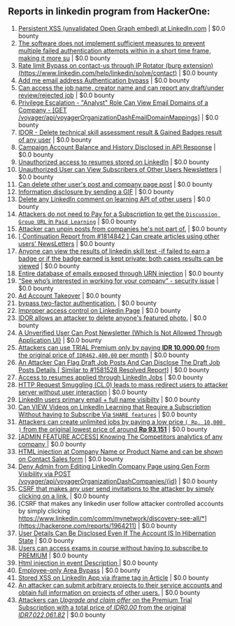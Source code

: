 ## Reports in linkedin program from HackerOne:
1. [Persistent XSS (unvalidated Open Graph embed) at LinkedIn.com](https://hackerone.com/reports/425007) | $0.0 bounty
2. [The software does not implement sufficient measures to prevent multiple failed authentication attempts within in a short time frame, making it more su](https://hackerone.com/reports/1591504) | $0.0 bounty
3. [Rate limit Bypass on contact-us through IP Rotator (burp extension)(https://www.linkedin.com/help/linkedin/solve/contact)](https://hackerone.com/reports/1578121) | $0.0 bounty
4. [Add me email address Authentication bypass](https://hackerone.com/reports/1607645) | $0.0 bounty
5. [Can access the job name, creator name and can report any draft/under review/rejected job](https://hackerone.com/reports/1581528) | $0.0 bounty
6. [Privilege Escalation - "Analyst" Role Can View Email Domains of a Company - [GET /voyager/api/voyagerOrganizationDashEmailDomainMappings]](https://hackerone.com/reports/1572591) | $0.0 bounty
7. [IDOR - Delete technical skill assessment result & Gained Badges result of any user](https://hackerone.com/reports/1592587) | $0.0 bounty
8. [Campaign Account Balance and History Disclosed in API Response](https://hackerone.com/reports/1587374) | $0.0 bounty
9. [Unauthorized access to resumes stored on LinkedIn](https://hackerone.com/reports/1777095) | $0.0 bounty
10. [Unauthorized User can View Subscribers of Other Users Newsletters](https://hackerone.com/reports/1716300) | $0.0 bounty
11. [Can delete other user's post and company page post](https://hackerone.com/reports/337755) | $0.0 bounty
12. [Information disclosure by sending a GIF](https://hackerone.com/reports/1801427) | $0.0 bounty
13. [Delete any LinkedIn comment on learning API of other users](https://hackerone.com/reports/1801527) | $0.0 bounty
14. [Attackers do not need to Pay for a Subscription to get the `Discussion Group URL` in `Paid Learning`](https://hackerone.com/reports/1813450) | $0.0 bounty
15. [Attacker can unpin posts from companies he's not part of.](https://hackerone.com/reports/1862677) | $0.0 bounty
16. [[ Continuation Report from #1814842 ] Can create articles using other users' NewsLetters](https://hackerone.com/reports/1818969) | $0.0 bounty
17. [Anyone can view the results of linkedin skill test -if failed to earn a badge or if the badge earned is kept private: both cases results can be viewed](https://hackerone.com/reports/1837309) | $0.0 bounty
18. [Entire database of emails exposed through URN injection](https://hackerone.com/reports/1806939) | $0.0 bounty
19. [“See who’s interested in working for your company” - security issue](https://hackerone.com/reports/1945417) | $0.0 bounty
20. [Ad Account Takeover](https://hackerone.com/reports/1791720) | $0.0 bounty
21. [bypass two-factor authentication.](https://hackerone.com/reports/1842183) | $0.0 bounty
22. [Improper access control on Linkedin Page](https://hackerone.com/reports/1587246) | $0.0 bounty
23. [IDOR allows an attacker to delete anyone's featured photo.](https://hackerone.com/reports/1608735) | $0.0 bounty
24. [A Unverified User Can Post Newsletter (Which Is Not Allowed Through Application UI)](https://hackerone.com/reports/1691603) | $0.0 bounty
25. [Attackers can use TRIAL Premium only by paying **IDR 10,000.00** from the original price of `IDR462,400.00` per month](https://hackerone.com/reports/1808719) | $0.0 bounty
26. [An Attacker Can Flag Draft Job Posts And Can Disclose The Draft Job Posts Details [ Similar to #1581528 Resolved Report]](https://hackerone.com/reports/1675674) | $0.0 bounty
27. [Access to resumes applied through LinkedIn Jobs](https://hackerone.com/reports/560668) | $0.0 bounty
28. [HTTP Request Smuggling (CL.0) leads to mass redirect users to attacker server without user interaction](https://hackerone.com/reports/1943608) | $0.0 bounty
29. [LinkedIn users primary email + full name visibilty](https://hackerone.com/reports/878724) | $0.0 bounty
30. [Can VIEW Videos on LinkedIn Learning that Require a Subscription Without having to Subscribe Via `SHARE features`](https://hackerone.com/reports/1809633) | $0.0 bounty
31. [Attackers can create unlimited jobs by paying a low price `( Rp. 10,000 )` from the original lowest price of around **Rp 93,151**](https://hackerone.com/reports/1808149) | $0.0 bounty
32. [[ADMIN FEATURE ACCESS] Knowing The Competitors analytics of any company  ](https://hackerone.com/reports/1538177) | $0.0 bounty
33. [HTML injection at Company Name or Product Name and can be shown on Contact Sales form](https://hackerone.com/reports/2076019) | $0.0 bounty
34. [Deny Admin from Editing LinkedIn Company Page using Gen Form Visibility via POST /voyager/api/voyagerOrganizationDashCompanies/{id}](https://hackerone.com/reports/2081744) | $0.0 bounty
35. [CSRF that makes any user send invitations to the attacker by simply clicking on a link.](https://hackerone.com/reports/1961163) | $0.0 bounty
36. [CSRF that makes any linkedin user follow attacker controlled accounts by simply clicking https://www.linkedin.com/comm/mynetwork/discovery-see-all/*](https://hackerone.com/reports/1964211) | $0.0 bounty
37. [User Details Can Be Disclosed Even If The Account IS In Hibernation State](https://hackerone.com/reports/1728087) | $0.0 bounty
38. [Users can access exams in course without having to subscribe to PREMIUM](https://hackerone.com/reports/1892888) | $0.0 bounty
39. [Html injection in event Description ](https://hackerone.com/reports/2215418) | $0.0 bounty
40. [Employee-only Area Bypass](https://hackerone.com/reports/2299571) | $0.0 bounty
41. [Stored XSS on LinkedIn App via iframe tag in Article](https://hackerone.com/reports/2212950) | $0.0 bounty
42. [An attacker can submit arbitrary projects to their service accounts and obtain full information on projects of other users.](https://hackerone.com/reports/2291999) | $0.0 bounty
43. [Attackers can *Upgrade and claim offer* on the Premium Trial Subscription with a total price of *IDR0.00* from the original *IDR7,022,061.82*](https://hackerone.com/reports/2131224) | $0.0 bounty